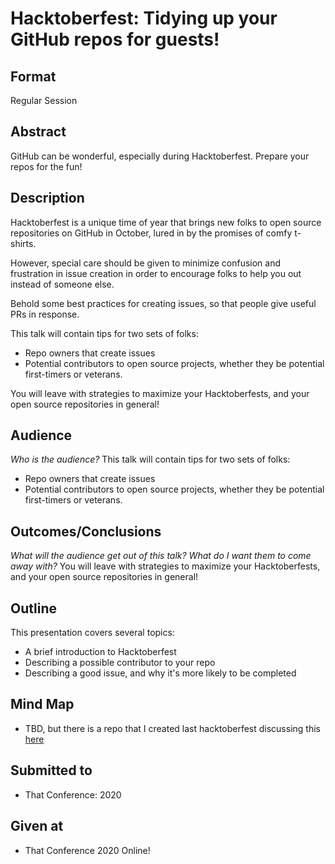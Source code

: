 # Hacktoberfest: Tidying up your GitHub repos for guests!

## Format
Regular Session

## Abstract
GitHub can be wonderful, especially during Hacktoberfest. Prepare your repos for the fun!

## Description
Hacktoberfest is a unique time of year that brings new folks to open source repositories on GitHub in October, lured in by the promises of comfy t-shirts.

However, special care should be given to minimize confusion and frustration in issue creation in order to encourage folks to help you out instead of someone else.

Behold some best practices for creating issues, so that people give useful PRs in response.

This talk will contain tips for two sets of folks: 
- Repo owners that create issues
- Potential contributors to open source projects, whether they be potential first-timers or veterans.

You will leave with strategies to maximize your Hacktoberfests, and your open source repositories in general!

## Audience
*Who is the audience?*
This talk will contain tips for two sets of folks: 
- Repo owners that create issues
- Potential contributors to open source projects, whether they be potential first-timers or veterans.

## Outcomes/Conclusions
*What will the audience get out of this talk? What do I want them to come away with?*
You will leave with strategies to maximize your Hacktoberfests, and your open source repositories in general!

## Outline
This presentation covers several topics:
- A brief introduction to Hacktoberfest
- Describing a possible contributor to your repo
- Describing a good issue, and why it's more likely to be completed

## Mind Map
- TBD, but there is a repo that I created last hacktoberfest discussing this [here](https://github.com/zo0o0ot/hacktoberfest-issue-howto)


## Submitted to
- That Conference: 2020

## Given at
- That Conference 2020 Online!
